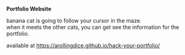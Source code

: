 **Portfolio Website**

banana cat is going to follow your cursor in the maze.<br>
when it meets the other cats, you can get see the information for the portfolio. <br>

available at https://arollingdice.github.io/hack-your-portfolio/
